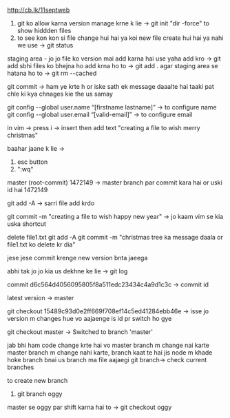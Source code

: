 http://cb.lk/11septweb


1. git ko allow karna version manage krne k lie -> git init
"dir -force" to show hiddden files
2. to see kon kon si file change hui hai ya koi new file create hui hai ya nahi we use -> git status

staging area - jo jo file ko version mai add karna hai use yaha add kro -> git add <file>
sbhi files ko bhejna ho add krna ho to -> git add .
agar staging area se hatana ho to -> git rm --cached <file>

git commit -> ham ye krte h or iske sath ek message daaalte hai taaki pat chle ki kya chnages kie the us samay

git config --global user.name “[firstname lastname]” -> to configure name
git config --global user.email “[valid-email]” -> to configure email

in vim ->
press i -> insert
then add text "creating a file to wish merry christmas"

baahar jaane k lie ->
1. esc button
2. ":wq"

master (root-commit) 1472149 -> master branch par commit kara hai or uski id hai 1472149

 git add -A -> sarri file add krdo

 git commit -m "creating a file to wish happy new year" -> jo kaam vim se kia uska shortcut

 delete file1.txt
 git add -A
 git commit -m "christmas tree ka message daala or file1.txt ko delete kr dia"

 jese jese commit krenge new version bnta jaeega

 abhi tak jo jo kia us dekhne ke lie -> git log

 commit d6c564d4056095805f8a511edc23434c4a9d1c3c -> commit id

 latest version -> master

 git checkout 15489c93d0e2ff669f708ef14c5ed41284ebb46e -> isse jo version m changes hue vo aajaenge
 is id pr switch ho gye

 git checkout master -> Switched to branch 'master'

jab bhi ham code change krte hai vo master branch m change nai karte
master branch m change nahi karte, branch kaat te hai
jis node m khade hoke branch bnai us branch ma file aajaegi
git branch-> check current branches


to create new branch
1. git branch oggy

master se oggy par shift karna hai to -> git checkout oggy